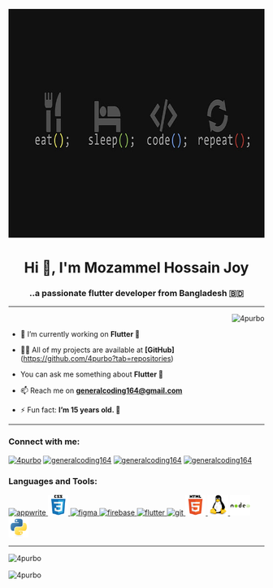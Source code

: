 <p align="center"><img src="https://github.com/4purbo/4purbo/blob/main/banner.jpg" width=850 height=450 /></p>

<h1 align="center">Hi 👋, I'm Mozammel Hossain Joy</h1>
<h3 align="center">..a passionate flutter developer from Bangladesh 🇧🇩</h3>

<hr/>

<p align="right"> <img src="https://komarev.com/ghpvc/?username=4purbo&label=Profile%20views&color=0e75b6&style=flat" alt="4purbo" /> </p>

- 🔭 I’m currently working on **Flutter 🩵**

- 👨‍💻 All of my projects are available at **[GitHub]**(https://github.com/4purbo?tab=repositories)

- You can ask me something about **Flutter 🩵**

- 📫 Reach me on **generalcoding164@gmail.com**

- ⚡ Fun fact: **I’m 15 years old. 👀**

<hr/>

<h3 align="left">Connect with me:</h3>
<p align="left">
<a href="https://dev.to/4purbo" target="blank"><img align="center" src="https://raw.githubusercontent.com/rahuldkjain/github-profile-readme-generator/master/src/images/icons/Social/devto.svg" alt="4purbo" height="30" width="40" /></a>
<a href="https://fb.com/generalcoding164" target="blank"><img align="center" src="https://raw.githubusercontent.com/rahuldkjain/github-profile-readme-generator/master/src/images/icons/Social/facebook.svg" alt="generalcoding164" height="30" width="40" /></a>
<a href="https://instagram.com/generalcoding164" target="blank"><img align="center" src="https://raw.githubusercontent.com/rahuldkjain/github-profile-readme-generator/master/src/images/icons/Social/instagram.svg" alt="generalcoding164" height="30" width="40" /></a>
<a href="https://www.youtube.com/c/generalcoding164" target="blank"><img align="center" src="https://raw.githubusercontent.com/rahuldkjain/github-profile-readme-generator/master/src/images/icons/Social/youtube.svg" alt="generalcoding164" height="30" width="40" /></a>
</p>

<h3 align="left">Languages and Tools:</h3>
<p align="left"> <a href="https://appwrite.io" target="_blank" rel="noreferrer"> <img src="https://www.vectorlogo.zone/logos/appwriteio/appwriteio-icon.svg" alt="appwrite" width="40" height="40"/> </a> <a href="https://www.w3schools.com/css/" target="_blank" rel="noreferrer"> <img src="https://raw.githubusercontent.com/devicons/devicon/master/icons/css3/css3-original-wordmark.svg" alt="css3" width="40" height="40"/> </a> <a href="https://www.figma.com/" target="_blank" rel="noreferrer"> <img src="https://www.vectorlogo.zone/logos/figma/figma-icon.svg" alt="figma" width="40" height="40"/> </a> <a href="https://firebase.google.com/" target="_blank" rel="noreferrer"> <img src="https://www.vectorlogo.zone/logos/firebase/firebase-icon.svg" alt="firebase" width="40" height="40"/> </a> <a href="https://flutter.dev" target="_blank" rel="noreferrer"> <img src="https://www.vectorlogo.zone/logos/flutterio/flutterio-icon.svg" alt="flutter" width="40" height="40"/> </a> <a href="https://git-scm.com/" target="_blank" rel="noreferrer"> <img src="https://www.vectorlogo.zone/logos/git-scm/git-scm-icon.svg" alt="git" width="40" height="40"/> </a> <a href="https://www.w3.org/html/" target="_blank" rel="noreferrer"> <img src="https://raw.githubusercontent.com/devicons/devicon/master/icons/html5/html5-original-wordmark.svg" alt="html5" width="40" height="40"/> </a> <a href="https://www.linux.org/" target="_blank" rel="noreferrer"> <img src="https://raw.githubusercontent.com/devicons/devicon/master/icons/linux/linux-original.svg" alt="linux" width="40" height="40"/> </a> <a href="https://nodejs.org" target="_blank" rel="noreferrer"> <img src="https://raw.githubusercontent.com/devicons/devicon/master/icons/nodejs/nodejs-original-wordmark.svg" alt="nodejs" width="40" height="40"/> </a> <a href="https://www.python.org" target="_blank" rel="noreferrer"> <img src="https://raw.githubusercontent.com/devicons/devicon/master/icons/python/python-original.svg" alt="python" width="40" height="40"/> </a> </p>

<hr/>

<p ><img align="center" src="https://github-readme-stats.vercel.app/api?username=4purbo&show_icons=true&locale=en" alt="4purbo" /></p>
<p><img align="center" src="https://github-readme-streak-stats.herokuapp.com/?user=4purbo&" alt="4purbo" /></p>
